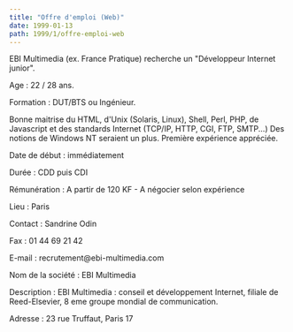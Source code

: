 ```yaml
---
title: "Offre d'emploi (Web)"
date: 1999-01-13
path: 1999/1/offre-emploi-web
---
```


<P>EBI Multimedia (ex. France Pratique) recherche un "Développeur Internet
junior".</P>

<P>Age : 22 / 28 ans.</P>

<P>Formation : DUT/BTS ou Ingénieur.</P>

<P>Bonne maitrise du HTML, d'Unix (Solaris, Linux), Shell, Perl, PHP, de
Javascript et des standards Internet (TCP/IP, HTTP, CGI, FTP, SMTP...)
Des notions de Windows NT seraient un plus.
Première expérience appréciée.</P>

<P>Date de début : immédiatement</P>

<P>Durée : CDD puis CDI</P>

<P>Rémunération : A partir de 120 KF - A négocier selon expérience</P>

<P>Lieu : Paris</P>

<P>Contact : Sandrine Odin</P>

<P>Fax : 01 44 69 21 42</P>

<P>E-mail : recrutement@ebi-multimedia.com</P>

<P>Nom de la société : EBI Multimedia</P>

<P>Description : EBI Multimedia : conseil et développement Internet, filiale de
Reed-Elsevier, 8 eme groupe mondial de communication.</P>

<P>Adresse : 23 rue Truffaut, Paris 17</P>



